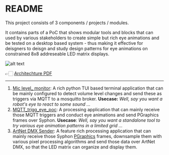 # README

This project consists of 3 components / projects / modules.

It contains parts of a PoC that shows modular tools and blocks that can used by various stakeholders to create simple but rich eye animations and be tested on a desktop based system - thus making it effective for deisgners to deisgn and study design patterns for eye animations on constrained 8x8 addreseable LED matrix displays.

![alt text](image.png)

👉🏻 [Architechture PDF](<PoC Architechture.pdf>)

---

1. [Mic level_ monitor](https://github.com/dattazigzag/mic_level_monitor): A rich python  TUI based terminal application that can be mainly configured to detect volume level changes and send these as triggers via MQTT to a mosquitto broker.  __Usecase:__ _Well, say you want a robot's eye to react to some sound ..._
2. [MQTT_trigg_eye_poc](https://github.com/dattazigzag/mqtt_trigg_eye_poc): A processing application that can mainly receive those MQTT triggers and conduct eye animations and send PGraphics frames over Syphon. __Usecase__: _Well, say you want a standalone tool to try various eye animation patterns in a limited grid ..._
3. [ArtNet DMX Sender](https://github.com/dattazigzag/humanoid_eye_sim): A feature rich processing application that can mainly receive those Syphon [PGraphics](https://processing.github.io/processing-javadocs/core/) frames, downsample them with various pixel processing algorithms and send those data over ArtNet DMX, so that the LED matrix can organize and display them.

